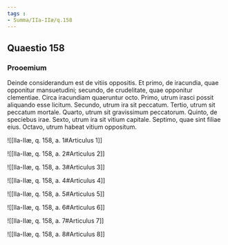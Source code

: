 ```yaml
---
tags : 
- Summa/IIa-IIæ/q.158
---
```


## Quaestio 158

### Prooemium

Deinde considerandum est de vitiis oppositis. Et primo, de iracundia, quae opponitur mansuetudini; secundo, de crudelitate, quae opponitur clementiae. Circa iracundiam quaeruntur octo. Primo, utrum irasci possit aliquando esse licitum. Secundo, utrum ira sit peccatum. Tertio, utrum sit peccatum mortale. Quarto, utrum sit gravissimum peccatorum. Quinto, de speciebus irae. Sexto, utrum ira sit vitium capitale. Septimo, quae sint filiae eius. Octavo, utrum habeat vitium oppositum.

![[IIa-IIæ, q. 158, a. 1#Articulus 1]]

![[IIa-IIæ, q. 158, a. 2#Articulus 2]]

![[IIa-IIæ, q. 158, a. 3#Articulus 3]]

![[IIa-IIæ, q. 158, a. 4#Articulus 4]]

![[IIa-IIæ, q. 158, a. 5#Articulus 5]]

![[IIa-IIæ, q. 158, a. 6#Articulus 6]]

![[IIa-IIæ, q. 158, a. 7#Articulus 7]]

![[IIa-IIæ, q. 158, a. 8#Articulus 8]]


